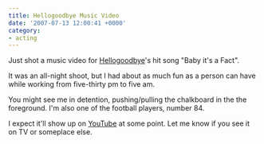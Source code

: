 ```yaml
---
title: Hellogoodbye Music Video
date: '2007-07-13 12:00:41 +0000'
category:
- acting
---
```

Just shot a music video for [Hellogoodbye](http://www.hellogoodbye.net/)'s hit
song "Baby it's a Fact".

It was an all-night shoot, but I had about as much fun as a person can have
while working from five-thirty pm to five am.

You might see me in detention, pushing/pulling the chalkboard in the the
foreground. I'm also one of the football players, number 84.

I expect it'll show up on [YouTube](http://www.youtube.com/hellogoodbyevideos)
at some point.  Let me know if you see it on TV or someplace else.
